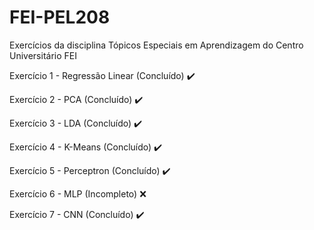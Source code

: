 # FEI-PEL208
Exercícios da disciplina Tópicos Especiais em Aprendizagem do Centro Universitário FEI

Exercício 1 - Regressão Linear (Concluído) :heavy_check_mark:

Exercício 2 - PCA (Concluído) :heavy_check_mark:

Exercício 3 - LDA (Concluído) :heavy_check_mark:

Exercício 4 - K-Means (Concluído) :heavy_check_mark:

Exercício 5 - Perceptron (Concluído) :heavy_check_mark:

Exercício 6 - MLP (Incompleto) :x:

Exercício 7 - CNN (Concluído) :heavy_check_mark:
